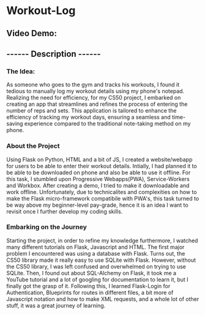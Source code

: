 # Workout-Log
## Video Demo:  <URL HERE>
## ------ Description ------
### The Idea:
As someone who goes to the gym and tracks his workouts, I found it tedious to manually log my workout details using my phone's notepad. Realizing the need for efficiency, for my CS50 project, I embarked on creating an app that streamlines and refines the process of entering the number of reps and sets. This application is tailored to enhance the efficiency of tracking my workout days, ensuring a seamless and time-saving experience compared to the traditional note-taking method on my phone.
### About the Project
Using Flask on Python, HTML and a bit of JS, I created a website/webapp for users to be able to enter their workout details. Intially, I had planned it to be able to be downloaded on phone and also be able to use it offline. For this task, I stumbled upon Progressive Webapps(PWA), Service-Workers and Workbox. After creating a demo, I tried to make it downloadable and work offline. Unfortunately, due to technicalites and complexities on how to make the Flask micro-framework compatibile with PWA's, this task turned to be way above my beginner-level pay-grade, hence it is an idea I want to revisit once I further develop my coding skills.
### Embarking on the Journey
Starting the project, in order to refine my knowledge furthermore, I watched many different tutorials on Flask, Javascript and HTML. The first major problem I encountered was using a database with Flask. Turns out, the CS50 library made it really easy to use SQLite with Flask. However, without the CS50 library, I was left confused and overwhelmed on trying to use SQLite. Then, I found out about SQL-Alchemy on Flask, it took me a YouTube tutorial and a lot of googling for documentation to learn it, but I finally got the grasp of it. Following this, I learned Flask-Login for Authentication, Blueprints for routes in different files, a bit more of Javascript notation and how to make XML requests, and a whole lot of other stuff, it was a great journey of learning.
